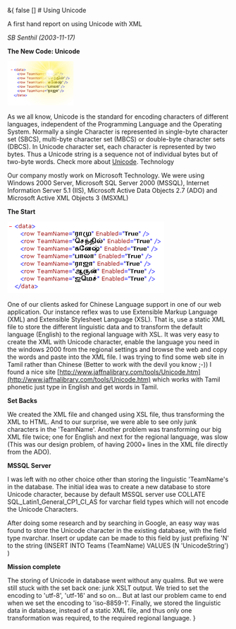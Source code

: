 &{<nil> false <nil> <nil> [] <nil> <nil> <nil> <nil> # Using Unicode

A first hand report on using Unicode with XML

*SB Senthil (2003-11-17)*

**The New Code: Unicode**

![](/assets/images/Using%20Unicode/8849b988b82bd396096b1a040d74e7d4.jpg)

As we all know, Unicode is the standard for encoding characters of different languages, independent of the Programming Language and the Operating System. Normally a single Character is represented in single-byte character set (SBCS), multi-byte character set (MBCS) or double-byte character sets (DBCS). In Unicode character set, each character is represented by two bytes. Thus a Unicode string is a sequence not of individual bytes but of two-byte words. Check more about [Unicode](http://www.unicode.org/). Technology

Our company mostly work on Microsoft Technology. We were using Windows 2000 Server, Microsoft SQL Server 2000 (MSSQL), Internet Information Server 5.1 (IIS), Microsoft Active Data Objects 2.7 (ADO) and Microsoft Active XML Objects 3 (MSXML)

**The Start**

![](/assets/images/Using%20Unicode/d1a96482361f472a6763394ea1455bdd.jpg)

One of our clients asked for Chinese Language support in one of our web application. Our instance reflex was to use Extensible Markup Language (XML) and Extensible Stylesheet Language (XSL). That is, use a static XML file to store the different linguistic data and to transform the default language (English) to the regional language with XSL. It was very easy to create the XML with Unicode character, enable the language you need in the windows 2000 from the regional settings and browse the web and copy the words and paste into the XML file. I was trying to find some web site in Tamil rather than Chinese (Better to work with the devil you know ;-)) I found a nice site [http://www.jaffnalibrary.com/tools/Unicode.htm](http://www.jaffnalibrary.com/tools/Unicode.htm) which works with Tamil phonetic just type in English and get words in Tamil.

**Set Backs**

We created the XML file and changed using XSL file, thus transforming the XML to HTML. And to our surprise, we were able to see only junk characters in the 'TeamName'. Another problem was transforming our big XML file twice; one for English and next for the regional language, was slow (This was our design problem, of having 2000+ lines in the XML file directly from the ADO).

**MSSQL Server**

I was left with no other choice other than storing the linguistic 'TeamName's in the database. The initial idea was to create a new database to store Unicode character, because by default MSSQL server use COLLATE SQL_Latin1_General_CP1_CI_AS for varchar field types which will not encode the Unicode Characters.

After doing some research and by searching in Google, an easy way was found to store the Unicode character in the existing database, with the field type nvarchar. Insert or update can be made to this field by just prefixing 'N' to the string (INSERT INTO Teams (TeamName) VALUES (N 'UnicodeString') )

**Mission complete**

The storing of Unicode in database went without any qualms. But we were still stuck with the set back one: junk XSLT output. We tried to set the encoding to 'utf-8', 'utf-16' and so on... But at last our problem came to end when we set the encoding to 'iso-8859-1'. Finally, we stored the linguistic data in database, instead of a static XML file, and thus only one transformation was required, to the required regional language.
}
